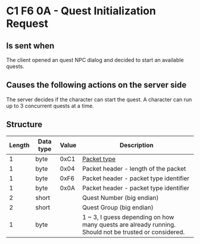 ﻿# C1 F6 0A - Quest Initialization Request

## Is sent when
The client opened an quest NPC dialog and decided to start an available quests.


## Causes the following actions on the server side
The server decides if the character can start the quest. A character can run up to 3 concurrent quests at a time.


## Structure

|  Length  | Data type | Value | Description |
|----------|---------|-------------|---------|
| 1 | byte | 0xC1    | [Packet type](PacketTypes.md) |
| 1 | byte | 0x04    | Packet header - length of the packet |
| 1 | byte | 0xF6    | Packet header - packet type identifier |
| 1 | byte | 0x0A    | Packet header - packet type identifier |
| 2 | short |        | Quest Number (big endian) |
| 2 | short |        | Quest Group (big endian) |
| 1 | byte |         | 1 ~ 3, I guess depending on how many quests are already running. Should not be trusted or considered. |

